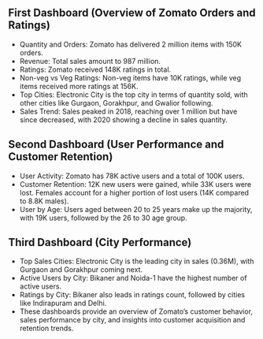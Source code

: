 ##  First Dashboard (Overview of Zomato Orders and Ratings)
* Quantity and Orders: Zomato has delivered 2 million items with 150K orders.
* Revenue: Total sales amount to 987 million.
* Ratings: Zomato received 148K ratings in total.
* Non-veg vs Veg Ratings: Non-veg items have 10K ratings, while veg items received more ratings at 156K.
* Top Cities: Electronic City is the top city in terms of quantity sold, with other cities like Gurgaon, Gorakhpur, and Gwalior following.
* Sales Trend: Sales peaked in 2018, reaching over 1 million but have since decreased, with 2020 showing a decline in sales quantity.
## Second Dashboard (User Performance and Customer Retention)
* User Activity: Zomato has 78K active users and a total of 100K users.
* Customer Retention: 12K new users were gained, while 33K users were lost. Females account for a higher portion of lost users (14K compared to 8.8K males).
* User by Age: Users aged between 20 to 25 years make up the majority, with 19K users, followed by the 26 to 30 age group.
## Third Dashboard (City Performance)
* Top Sales Cities: Electronic City is the leading city in sales (0.36M), with Gurgaon and Gorakhpur coming next.
* Active Users by City: Bikaner and Noida-1 have the highest number of active users.
* Ratings by City: Bikaner also leads in ratings count, followed by cities like Indirapuram and Delhi.
* These dashboards provide an overview of Zomato’s customer behavior, sales performance by city, and insights into customer acquisition and retention trends.
